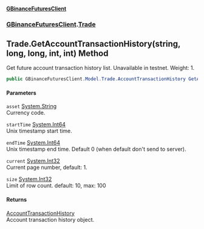 #### [GBinanceFuturesClient](./index.md 'index')
### [GBinanceFuturesClient](./GBinanceFuturesClient.md 'GBinanceFuturesClient').[Trade](./GBinanceFuturesClient-Trade.md 'GBinanceFuturesClient.Trade')
## Trade.GetAccountTransactionHistory(string, long, long, int, int) Method
Get future account transaction history list. Unavailable in testnet. Weight: 1.  
```csharp
public GBinanceFuturesClient.Model.Trade.AccountTransactionHistory GetAccountTransactionHistory(string asset, long startTime, long endTime=0L, int current=1, int size=10);
```
#### Parameters
<a name='GBinanceFuturesClient-Trade-GetAccountTransactionHistory(string_long_long_int_int)-asset'></a>
`asset` [System.String](https://docs.microsoft.com/en-us/dotnet/api/System.String 'System.String')  
Currency code.  
  
<a name='GBinanceFuturesClient-Trade-GetAccountTransactionHistory(string_long_long_int_int)-startTime'></a>
`startTime` [System.Int64](https://docs.microsoft.com/en-us/dotnet/api/System.Int64 'System.Int64')  
Unix timestamp start time.  
  
<a name='GBinanceFuturesClient-Trade-GetAccountTransactionHistory(string_long_long_int_int)-endTime'></a>
`endTime` [System.Int64](https://docs.microsoft.com/en-us/dotnet/api/System.Int64 'System.Int64')  
Unix timestamp end time. Default 0 (when default don't send to server).  
  
<a name='GBinanceFuturesClient-Trade-GetAccountTransactionHistory(string_long_long_int_int)-current'></a>
`current` [System.Int32](https://docs.microsoft.com/en-us/dotnet/api/System.Int32 'System.Int32')  
Current page number, default: 1.  
  
<a name='GBinanceFuturesClient-Trade-GetAccountTransactionHistory(string_long_long_int_int)-size'></a>
`size` [System.Int32](https://docs.microsoft.com/en-us/dotnet/api/System.Int32 'System.Int32')  
Limit of row count. default: 10, max: 100  
  
#### Returns
[AccountTransactionHistory](./GBinanceFuturesClient-Model-Trade-AccountTransactionHistory.md 'GBinanceFuturesClient.Model.Trade.AccountTransactionHistory')  
Account transaction history object.  
